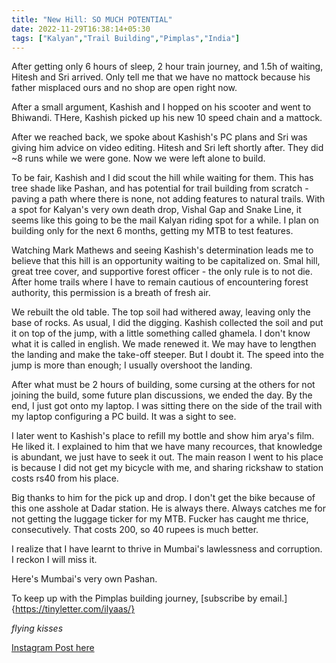 ```yaml
---
title: "New Hill: SO MUCH POTENTIAL"
date: 2022-11-29T16:38:14+05:30
tags: ["Kalyan","Trail Building","Pimplas","India"]
---
```

After getting only 6 hours of sleep, 2 hour train journey, and 1.5h of waiting, Hitesh and Sri arrived. Only tell me that we have no mattock because his father misplaced ours and no shop are open right now.

After a small argument, Kashish and I hopped on his scooter and went to Bhiwandi. THere, Kashish picked up his new 10 speed chain and a mattock.

After we reached back, we spoke about Kashish's PC plans and Sri was giving him advice on video editing. Hitesh and Sri left shortly after. They did ~8 runs while we were gone. Now we were left alone to build.

To be fair, Kashish and I did scout the hill while waiting for them. This has tree shade like Pashan, and has potential for trail building from scratch - paving a path where there is none, not adding features to natural trails. With a spot for Kalyan's very own death drop, Vishal Gap and Snake Line, it seems like this going to be the mail Kalyan riding spot for a while. I plan on building only for the next 6 months, getting my MTB to test features.

Watching Mark Mathews and seeing Kashish's determination leads me to believe that this hill is an opportunity waiting to be capitalized on. Smal  hill, great tree cover, and supportive forest officer - the only rule is to not die. After home trails where I have to remain cautious of encountering forest authority, this permission is a breath of fresh air.

We rebuilt the old table. The top soil had withered away, leaving only the base of rocks. As usual, I did the digging. Kashish collected the soil and put it on top of the jump, with a little something called ghamela. I don't know what it is called in english. We made renewed it. We may have to lengthen the landing and make the take-off steeper. But I doubt it. The speed into the jump is more than enough; I usually overshoot the landing.

After what must be 2 hours of building, some cursing at the others for not joining the build, some future plan discussions, we ended the day. By the end, I just got onto my laptop. I was sitting there on the side of the trail with my laptop configuring a PC build. It was a sight to see.

I later went to Kashish's place to refill my bottle and show him arya's film. He liked it. I explained to him that we have many recources, that knowledge is abundant, we just have to seek it out. The main reason I went to his place is because I did not get my bicycle with me, and sharing rickshaw to station costs rs40 from his place.

Big thanks to him for the pick up and drop. I don't get the bike because of this one asshole at Dadar station. He is always there. Always catches me for not getting the luggage ticker for my MTB. Fucker has caught me thrice, consecutively. That costs 200, so 40 rupees is much better.

I realize that I have learnt to thrive in Mumbai's lawlessness and corruption. I reckon I will miss it.

Here's Mumbai's very own Pashan.

To keep up with the Pimplas building journey, [subscribe by email.]{https://tinyletter.com/ilyaas/}

*flying kisses*

[Instagram Post here]()
